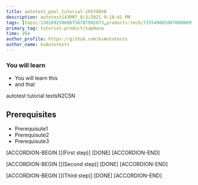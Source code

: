 ```yaml
---
title: autotest_pool_tutorial-zh5Y4OV8
description: autotest143RM7_8/3/2021 9:18:41 PM
tags: [topic:139269250608756787992873,products:tech/73554900100700000996,tutorial:experience/advanced]
primary_tag: tutorial:product/sapHana
time: 264
author_profile: https://github.com/ksAutotests
author_name: ksAutotests
---
```

### You will learn
- You will learn this
- and that

autotest tutorial textsN2C5N

## Prerequisites
- Prerequisute1
- Prerequisute2
- Prerequisute3

[ACCORDION-BEGIN [](First step)]
[DONE]
[ACCORDION-END]

[ACCORDION-BEGIN [](Second step)]
[DONE]
[ACCORDION-END]

[ACCORDION-BEGIN [](Third step)]
[DONE]
[ACCORDION-END]

